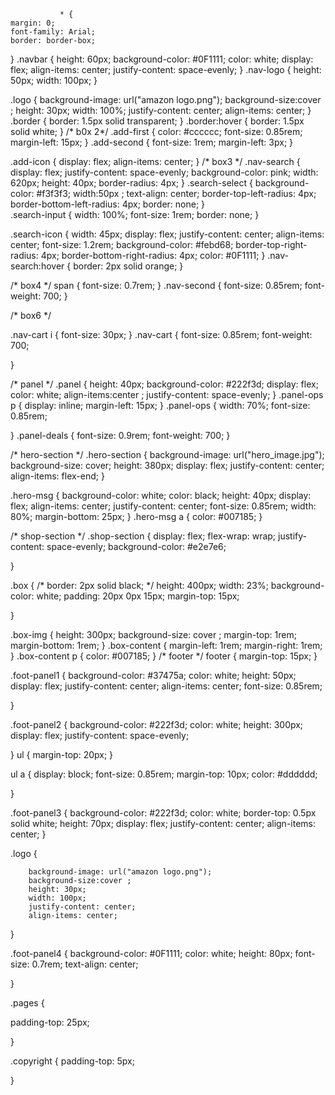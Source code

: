  
                
               * {
    margin: 0;
    font-family: Arial;
    border: border-box;

}
.navbar {
    height: 60px;
    background-color: #0F1111;
    color: white;
    display: flex;
    align-items: center;
    justify-content: space-evenly;
}
.nav-logo {
    height: 50px;
    width: 100px;
}

.logo {
    background-image: url("amazon logo.png");
    background-size:cover ;
    height: 30px;
    width: 100%;
    justify-content: center;
    align-items: center;
}
.border {
    border:  1.5px solid transparent;
}
.border:hover {
    border: 1.5px solid white;
}
/* b0x 2*/
.add-first {
 color: #cccccc;
 font-size: 0.85rem;
 margin-left: 15px;
}
.add-second {
font-size: 1rem;
margin-left: 3px;
}

.add-icon {
    display: flex;
    align-items: center;
}
/* box3 */
.nav-search {
    display: flex;
    justify-content: space-evenly;
    background-color: pink;
    width: 620px;
    height: 40px;
    border-radius: 4px;
}
 .search-select {
    background-color: #f3f3f3;
    width:50px ;
    text-align: center;
    border-top-left-radius: 4px;
    border-bottom-left-radius: 4px;
    border: none;
}  
.search-input {
    width: 100%;
    font-size: 1rem;
    border: none;
}

.search-icon {
    width: 45px;
    display: flex;
    justify-content: center;
    align-items: center;
    font-size: 1.2rem;
    background-color: #febd68;
    border-top-right-radius: 4px;
    border-bottom-right-radius: 4px;
    color: #0F1111;
}
.nav-search:hover {
    border: 2px solid orange;
}

/* box4 */
span {
    font-size: 0.7rem;
}
.nav-second {
    font-size: 0.85rem;
    font-weight: 700;
}

/* box6 */

.nav-cart i {
    font-size: 30px;
}
.nav-cart {
    font-size: 0.85rem;
    font-weight: 700;
    
}

/* panel */
.panel {
    height: 40px;
    background-color: #222f3d;
    display: flex;
    color: white;
    align-items:center ;
    justify-content: space-evenly;
}
.panel-ops p {
    display: inline;
    margin-left: 15px;
}
.panel-ops {
    width: 70%;
    font-size: 0.85rem;

}
.panel-deals {
    font-size: 0.9rem;
    font-weight: 700;
} 

/* hero-section */
.hero-section {
    background-image: url("hero_image.jpg");
    background-size: cover;
    height: 380px;
    display: flex;
    justify-content: center;
    align-items: flex-end;
}

.hero-msg {
    background-color: white;
    color: black;
    height: 40px;
    display: flex;
    align-items: center;
    justify-content: center;
    font-size: 0.85rem;
    width: 80%;
    margin-bottom: 25px;
}
.hero-msg a {
    color: #007185;
}

/* shop-section */
.shop-section {
    display: flex; 
    flex-wrap: wrap;
    justify-content: space-evenly;
    background-color: #e2e7e6;

 } 

.box {
    /* border: 2px solid black; */
    height: 400px;
    width: 23%;
    background-color: white;
    padding: 20px 0px 15px;
    margin-top: 15px;
    
}

.box-img {
    height: 300px;
    background-size: cover ;
    margin-top: 1rem;
    margin-bottom: 1rem;
}
.box-content {
    margin-left: 1rem;
    margin-right: 1rem;
}
.box-content p {
    color: #007185;
}
/* footer */
footer {
  margin-top: 15px;
}

.foot-panel1 {
    background-color: #37475a;
    color: white;
    height: 50px;
    display: flex;
    justify-content: center;
    align-items: center;
    font-size: 0.85rem;

}

.foot-panel2 {
    background-color: #222f3d;
    color: white;
    height: 300px;
    display: flex;
    justify-content: space-evenly;

}
ul {
    margin-top: 20px;
}

ul a {
   display: block;
   font-size: 0.85rem;
margin-top: 10px;
color: #dddddd;

}

.foot-panel3 {
    background-color: #222f3d;
    color: white;
    border-top: 0.5px solid white;
    height: 70px;
    display: flex;
    justify-content: center;
    align-items: center;
}

.logo {
    
        background-image: url("amazon logo.png");
        background-size:cover ;
        height: 30px;
        width: 100px;
        justify-content: center;
        align-items: center;

    
}

.foot-panel4 {
    background-color: #0F1111;
    color: white;
    height: 80px;
    font-size: 0.7rem;
  text-align: center;

}

.pages {
 
  padding-top: 25px;

}

.copyright {
    padding-top: 5px;
  
}
